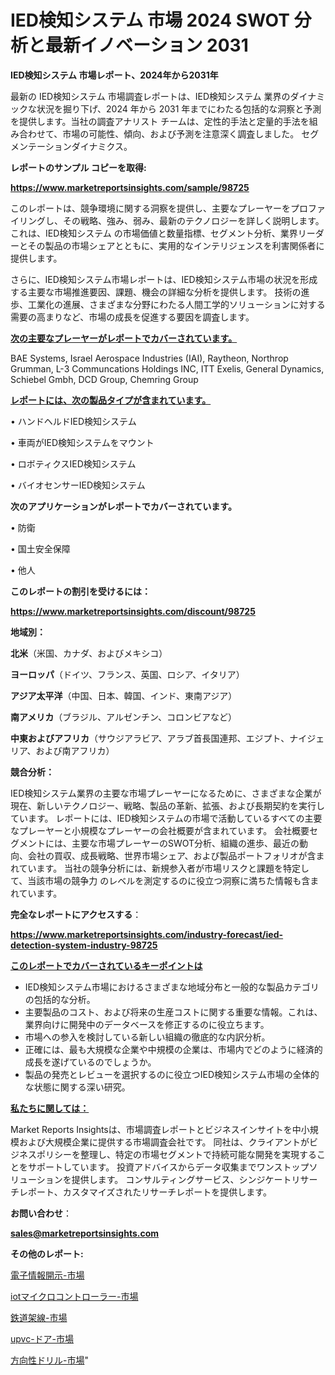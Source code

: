 # IED検知システム 市場 2024 SWOT 分析と最新イノベーション 2031

<strong>IED検知システム 市場レポート、2024年から2031年</strong>

最新の IED検知システム 市場調査レポートは、IED検知システム 業界のダイナミックな状況を掘り下げ、2024 年から 2031 年までにわたる包括的な洞察と予測を提供します。当社の調査アナリスト チームは、定性的手法と定量的手法を組み合わせて、市場の可能性、傾向、および予測を注意深く調査しました。 セグメンテーションダイナミクス。



<strong>レポートのサンプル コピーを取得:</strong> <a href=https://www.marketreportsinsights.com/sample/98725>

<strong><u>https://www.marketreportsinsights.com/sample/98725</u></strong></a>

このレポートは、競争環境に関する洞察を提供し、主要なプレーヤーをプロファイリングし、その戦略、強み、弱み、最新のテクノロジーを詳しく説明します。 これは、IED検知システム の市場価値と数量指標、セグメント分析、業界リーダーとその製品の市場シェアとともに、実用的なインテリジェンスを利害関係者に提供します。

さらに、IED検知システム市場レポートは、IED検知システム市場の状況を形成する主要な市場推進要因、課題、機会の詳細な分析を提供します。 技術の進歩、工業化の進展、さまざまな分野にわたる人間工学的ソリューションに対する需要の高まりなど、市場の成長を促進する要因を調査します。



<strong><u>次の主要なプレーヤーがレポートでカバーされています。</u></strong>

BAE Systems, Israel Aerospace Industries (IAI), Raytheon, Northrop Grumman, L-3 Communcations Holdings INC, ITT Exelis, General Dynamics, Schiebel Gmbh, DCD Group, Chemring Group



<strong><u><b>レポートには、次の製品タイプが含まれています。</b></u></strong>

• ハンドヘルドIED検知システム

• 車両がIED検知システムをマウント

• ロボティクスIED検知システム

• バイオセンサーIED検知システム



<strong><b>次のアプリケーションがレポートでカバーされています。</b></strong>

• 防衛

• 国土安全保障

• 他人



<strong><b>このレポートの割引を受けるには：</b></strong><a href=https://www.marketreportsinsights.com/discount/98725>

<strong><u>https://www.marketreportsinsights.com/discount/98725</u></strong></a>



<strong>地域別：</strong>



<strong>北米</strong>（米国、カナダ、およびメキシコ）



<strong>ヨーロッパ</strong>（ドイツ、フランス、英国、ロシア、イタリア）



<strong>アジア太平洋</strong>（中国、日本、韓国、インド、東南アジア）



<strong>南アメリカ</strong>（ブラジル、アルゼンチン、コロンビアなど）



<strong>中東およびアフリカ</strong>（サウジアラビア、アラブ首長国連邦、エジプト、ナイジェリア、および南アフリカ）



<strong>競合分析：</strong>

IED検知システム業界の主要な市場プレーヤーになるために、さまざまな企業が現在、新しいテクノロジー、戦略、製品の革新、拡張、および長期契約を実行しています。 レポートには、IED検知システムの市場で活動しているすべての主要なプレーヤーと小規模なプレーヤーの会社概要が含まれています。 会社概要セグメントには、主要な市場プレーヤーのSWOT分析、組織の進歩、最近の動向、会社の買収、成長戦略、世界市場シェア、および製品ポートフォリオが含まれています。 当社の競争分析には、新規参入者が市場リスクと課題を特定して、当該市場の競争力 のレベルを測定するのに役立つ洞察に満ちた情報も含まれています。



<strong>完全なレポートにアクセスする</strong>：

<a href=https://www.marketreportsinsights.com/industry-forecast/ied-detection-system-industry-98725>

<strong><u>https://www.marketreportsinsights.com/industry-forecast/ied-detection-system-industry-98725</u></strong></a>



<strong><u><b>このレポートでカバーされているキーポイントは</b></u></strong>
<ul>
  <li>IED検知システム市場におけるさまざまな地域分布と一般的な製品カテゴリの包括的な分析。</li>
  <li>主要製品のコスト、および将来の生産コストに関する重要な情報。これは、業界向けに開発中のデータベースを修正するのに役立ちます。</li>
  <li>市場への参入を検討している新しい組織の徹底的な内訳分析。</li>
  <li>正確には、最も大規模な企業や中規模の企業は、市場内でどのように経済的成長を遂げているのでしょうか。</li>
  <li>製品の発売とレビューを選択するのに役立つIED検知システム市場の全体的な状態に関する深い研究。</li>
</ul>


<strong><u><b>私たちに関しては：</b></u></strong>

Market Reports Insightsは、市場調査レポートとビジネスインサイトを中小規模および大規模企業に提供する市場調査会社です。 同社は、クライアントがビジネスポリシーを整理し、特定の市場セグメントで持続可能な開発を実現することをサポートしています。 投資アドバイスからデータ収集までワンストップソリューションを提供します。 コンサルティングサービス、シンジケートリサーチレポート、カスタマイズされたリサーチレポートを提供します。



<strong><b>お問い合わせ</b></strong>：

<a href=mailto:sales@marketreportsinsights.com>

<strong><u>sales@marketreportsinsights.com</u></strong></a>



<strong>その他のレポート:</strong>

<a href=https://www.linkedin.com/pulse/電子情報開示-市場-2030-年までの需要に焦点を当てた-2023-年調査レポート-pr-news-hub-avg1f/>電子情報開示-市場</a>

<a href=https://www.linkedin.com/pulse/iotマイクロコントローラー-市場-2023-収益と成長ドライバー-2030-vzxzf/>iotマイクロコントローラー-市場</a>

<a href=https://www.linkedin.com/pulse/鉄道架線-市場-2023-総合分析と事業成長戦略-2030-pr-news-hub-3ektf/>鉄道架線-市場</a>

<a href=https://www.linkedin.com/pulse/upvc-ドア-市場-2023-収益と成長ドライバー-2030-analytics-avenue-360-analysis-zmhzf/>upvc-ドア-市場</a>

<a href=https://www.linkedin.com/pulse/方向性ドリル-市場-2023-swot-分析と成長率-2030-consumer-connection-collective-360-e3luf/>方向性ドリル-市場</a>"
